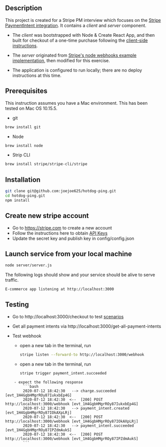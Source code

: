 ## Description

This project is created for a Stripe PM interview which focuses on the [Stripe PaymentIntent integration](https://stripe.com/docs/payments/accept-a-payment#web). It contains a _client_ and _server_ component.

* The _client_ was bootstrapped with Node & Create React App, and then built for checkout of a one-time purchase following the [client-side instructions](https://stripe.com/docs/payments/accept-a-payment#web).

* The _server_ originated from [Stripe's node webhooks example implementation](https://github.com/stripe-samples/accept-a-card-payment), then modified for this exercise.

* The application is configured to run locally; there are no deploy instructions at this time.


## Prerequisites
This instruction assumes you have a Mac environment. This has been tested on Mac OS 10.15.5.


* git 
```bash
brew install git
```

* Node
```bash
brew install node
```

* Strip CLI
```bash
brew install stripe/stripe-cli/stripe
```

## Installation

```bash
git clone git@github.com:joejoe625/hotdog-ping.git
cd hotdog-ping.git
npm install
```

## Create new stripe account
* Go to https://stripe.com to create a new account
* Follow the instructions here to obtain [API Keys](https://stripe.com/docs/development#api-keys)
* Update the secret key and publish key in config/config.json

## Launch service from your local machine

```bash
node server/server.js
``` 

The following logs should show and your service should be alive to serve traffic.
```bash
E-commerce app listening at http://localhost:3000
```

## Testing
* Go to http://localhost:3000/checkout to test [scenarios](https://stripe.com/docs/payments/accept-a-payment#web-test-integration)


* Get all payment intents via 
http://localhost:3000/get-all-payment-intents


* Test webhook 
	- open a new tab in the terminal, run
		```bash
		stripe listen --forward-to http://localhost:3000/webhook
		``` 
	- open a new tab in the terminal, run
		```bash
		stripe trigger payment_intent.succeeded
```
	- expect the following response
		```bash
		2020-07-12 18:42:30   --> charge.succeeded [evt_1H4GgbHMgrROy87IukxbEp4G]
		2020-07-12 18:42:30  <--  [200] POST http://localhost:3000/webhook [evt_1H4GgbHMgrROy87IukxbEp4G]
		2020-07-12 18:42:30   --> payment_intent.created [evt_1H4GgbHMgrROy87IOkAXpLRj]
		2020-07-12 18:42:30  <--  [200] POST http://localhost:3000/webhook [evt_1H4GgbHMgrROy87IOkAXpLRj]
		2020-07-12 18:42:30   --> payment_intent.succeeded [evt_1H4GgbHMgrROy87IPZdmAukS]
		2020-07-12 18:42:30  <--  [200] POST http://localhost:3000/webhook [evt_1H4GgbHMgrROy87IPZdmAukS]
		```

